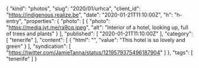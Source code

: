 {
  "kind": "photos",
  "slug": "2020/01/urhca",
  "client_id": "https://indigenous.realize.be",
  "date": "2020-01-21T11:10:00Z",
  "h": "h-entry",
  "properties": {
    "photo": [
      {
        "photo": "https://media.jvt.me/ra9cq.jpeg",
        "alt": "Interior of a hotel, looking up, full of trees and plants"
      }
    ],
    "published": [
      "2020-01-21T11:10:00Z"
    ],
    "category": [
      "tenerife"
    ],
    "content": [
      {
        "html": "",
        "value": "This hotel is so lovely and green"
      }
    ],
    "syndication": [
      "https://twitter.com/JamieTanna/status/1219579375496187904"
    ]
  },
  "tags": [
    "tenerife"
  ]
}
